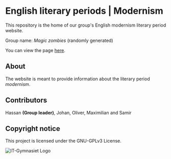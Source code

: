 # English literary periods | Modernism
This repository is the home of our group's English modernism literary period website.

Group name: *Magic zombies* (randomly generated)

You can view the page [here](https://devmaximilian.github.io/modernism/).

## About
The website is meant to provide information about the literary period *modernism*.

## Contributors
Hassan **(Group leader)**, Johan, Oliver, Maximilian and Samir

## Copyright notice
This project is licensed under the GNU-GPLv3 License.

![IT-Gymnasiet Logo](http://weloveitg.se/header-logo.jpg)
